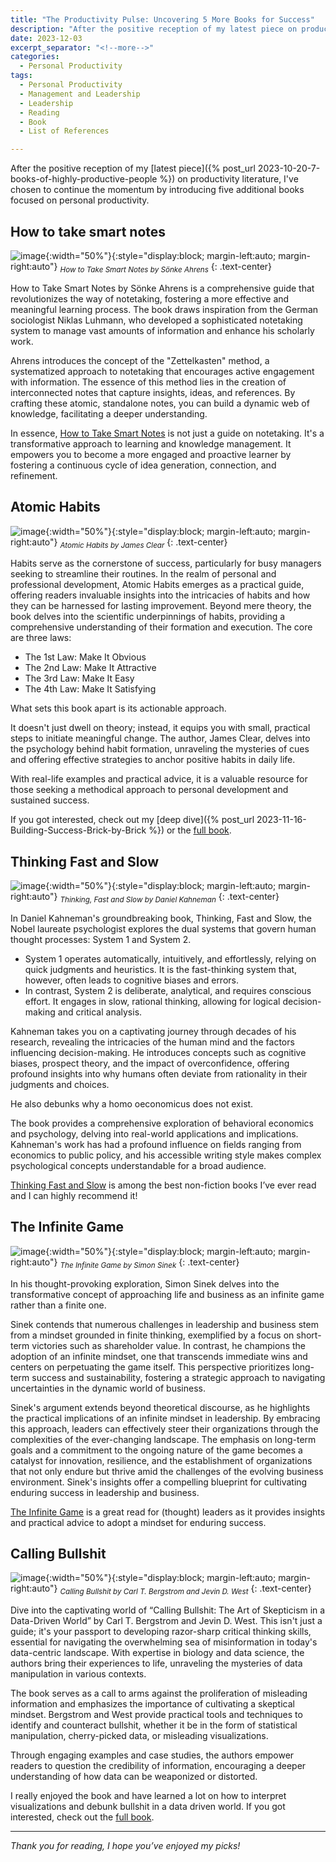 ```yaml
---
title: "The Productivity Pulse: Uncovering 5 More Books for Success"
description: "After the positive reception of my latest piece on productivity literature, I've chosen to continue the momentum by introducing five additional books focused on personal productivity."
date: 2023-12-03
excerpt_separator: "<!--more-->"
categories:
  - Personal Productivity
tags:
  - Personal Productivity
  - Management and Leadership
  - Leadership
  - Reading
  - Book
  - List of References

---
```

After the positive reception of my [latest piece]({% post_url 2023-10-20-7-books-of-highly-productive-people %}) on productivity literature, I've chosen to continue the momentum by introducing five additional books focused on personal productivity.

## How to take smart notes

![image](/assets/images/5_productivity_books_2/howtotakesmartnotes.jpg){:width="50%"}{:style="display:block; margin-left:auto; margin-right:auto"}
*<sub>How to Take Smart Notes by Sönke Ahrens</sub>*
{: .text-center}

How to Take Smart Notes by Sönke Ahrens is a comprehensive guide that revolutionizes the way of notetaking, fostering a more effective and meaningful learning process. The book draws inspiration from the German sociologist Niklas Luhmann, who developed a sophisticated notetaking system to manage vast amounts of information and enhance his scholarly work.

Ahrens introduces the concept of the "Zettelkasten" method, a systematized approach to notetaking that encourages active engagement with information. The essence of this method lies in the creation of interconnected notes that capture insights, ideas, and references. By crafting these atomic, standalone notes, you can build a dynamic web of knowledge, facilitating a deeper understanding.

In essence, [How to Take Smart Notes](https://www.google.com/search?q=How+to+Take+Smart+Notes) is not just a guide on notetaking. It's a transformative approach to learning and knowledge management. It empowers you to become a more engaged and proactive learner by fostering a continuous cycle of idea generation, connection, and refinement.

## Atomic Habits

![image](/assets/images/5_productivity_books_2/atomichabits.jpg){:width="50%"}{:style="display:block; margin-left:auto; margin-right:auto"}
*<sub>Atomic Habits by James Clear</sub>*
{: .text-center}

Habits serve as the cornerstone of success, particularly for busy managers seeking to streamline their routines. In the realm of personal and professional development, Atomic Habits emerges as a practical guide, offering readers invaluable insights into the intricacies of habits and how they can be harnessed for lasting improvement. Beyond mere theory, the book delves into the scientific underpinnings of habits, providing a comprehensive understanding of their formation and execution. The core are three laws:

- The 1st Law: Make It Obvious
- The 2nd Law: Make It Attractive
- The 3rd Law: Make It Easy
- The 4th Law: Make It Satisfying

What sets this book apart is its actionable approach.

It doesn't just dwell on theory; instead, it equips you with small, practical steps to initiate meaningful change. The author, James Clear, delves into the psychology behind habit formation, unraveling the mysteries of cues and offering effective strategies to anchor positive habits in daily life.

With real-life examples and practical advice, it is a valuable resource for those seeking a methodical approach to personal development and sustained success.

If you got interested, check out my [deep dive]({% post_url 2023-11-16-Building-Success-Brick-by-Brick %}) or the [full book](https://www.google.com/search?q=Atomic+Habits).

## Thinking Fast and Slow

![image](/assets/images/5_productivity_books_2/thinkingfastandslow.jpg){:width="50%"}{:style="display:block; margin-left:auto; margin-right:auto"}
*<sub>Thinking, Fast and Slow by Daniel Kahneman</sub>*
{: .text-center}

In Daniel Kahneman's groundbreaking book, Thinking, Fast and Slow, the Nobel laureate psychologist explores the dual systems that govern human thought processes: System 1 and System 2. 

- System 1 operates automatically, intuitively, and effortlessly, relying on quick judgments and heuristics. It is the fast-thinking system that, however, often leads to cognitive biases and errors.
- In contrast, System 2 is deliberate, analytical, and requires conscious effort. It engages in slow, rational thinking, allowing for logical decision-making and critical analysis.

Kahneman takes you on a captivating journey through decades of his research, revealing the intricacies of the human mind and the factors influencing decision-making. He introduces concepts such as cognitive biases, prospect theory, and the impact of overconfidence, offering profound insights into why humans often deviate from rationality in their judgments and choices.

He also debunks why a homo oeconomicus does not exist.

The book provides a comprehensive exploration of behavioral economics and psychology, delving into real-world applications and implications. Kahneman's work has had a profound influence on fields ranging from economics to public policy, and his accessible writing style makes complex psychological concepts understandable for a broad audience.

[Thinking Fast and Slow](https://www.google.com/search?q=Thinking+Fast+and+Slow) is among the best non-fiction books I’ve ever read and I can highly recommend it!

## The Infinite Game

![image](/assets/images/5_productivity_books_2/theinfinitegame.jpg){:width="50%"}{:style="display:block; margin-left:auto; margin-right:auto"}
*<sub>The Infinite Game by Simon Sinek</sub>*
{: .text-center}

In his thought-provoking exploration, Simon Sinek delves into the transformative concept of approaching life and business as an infinite game rather than a finite one.

Sinek contends that numerous challenges in leadership and business stem from a mindset grounded in finite thinking, exemplified by a focus on short-term victories such as shareholder value. In contrast, he champions the adoption of an infinite mindset, one that transcends immediate wins and centers on perpetuating the game itself. This perspective prioritizes long-term success and sustainability, fostering a strategic approach to navigating uncertainties in the dynamic world of business.

Sinek's argument extends beyond theoretical discourse, as he highlights the practical implications of an infinite mindset in leadership. By embracing this approach, leaders can effectively steer their organizations through the complexities of the ever-changing landscape. The emphasis on long-term goals and a commitment to the ongoing nature of the game becomes a catalyst for innovation, resilience, and the establishment of organizations that not only endure but thrive amid the challenges of the evolving business environment. Sinek's insights offer a compelling blueprint for cultivating enduring success in leadership and business.

[The Infinite Game](https://www.google.com/search?q=The+Infinite+Game) is a great read for (thought) leaders as it provides insights and practical advice to adopt a mindset for enduring success.

## Calling Bullshit

![image](/assets/images/5_productivity_books_2/callingbullshit.jpg){:width="50%"}{:style="display:block; margin-left:auto; margin-right:auto"}
*<sub>Calling Bullshit by Carl T. Bergstrom and Jevin D. West</sub>*
{: .text-center}

Dive into the captivating world of “Calling Bullshit: The Art of Skepticism in a Data-Driven World” by Carl T. Bergstrom and Jevin D. West. This isn't just a guide; it's your passport to developing razor-sharp critical thinking skills, essential for navigating the overwhelming sea of misinformation in today's data-centric landscape. With expertise in biology and data science, the authors bring their experiences to life, unraveling the mysteries of data manipulation in various contexts.

The book serves as a call to arms against the proliferation of misleading information and emphasizes the importance of cultivating a skeptical mindset. Bergstrom and West provide practical tools and techniques to identify and counteract bullshit, whether it be in the form of statistical manipulation, cherry-picked data, or misleading visualizations.

Through engaging examples and case studies, the authors empower readers to question the credibility of information, encouraging a deeper understanding of how data can be weaponized or distorted.

I really enjoyed the book and have learned a lot on how to interpret visualizations and debunk bullshit in a data driven world. If you got interested, check out the [full book](https://www.google.com/search?q=Calling+Bullshit).

---

*Thank you for reading, I hope you’ve enjoyed my picks!*

<!--*Short Disclaimer: With the links I aim to give you direct and easy access to the books online, utilizing affiliate links for this purpose. When you make a purchase using these links, the price for you stays the same, but I receive a small commission. However, I strongly urge you to prioritize supporting your local bookstore whenever you decide to buy a book.*-->